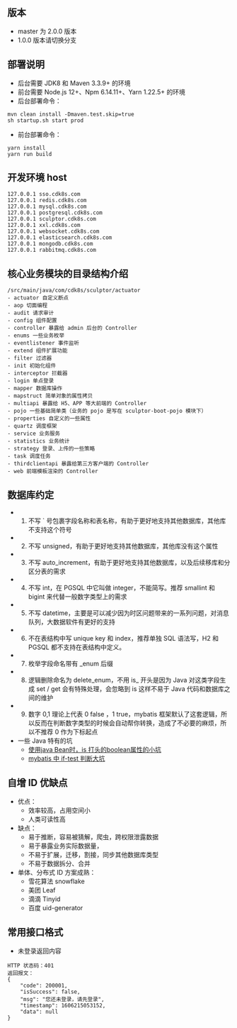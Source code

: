 
## 版本

- master 为 2.0.0 版本
- 1.0.0 版本请切换分支

## 部署说明

- 后台需要 JDK8 和 Maven 3.3.9+ 的环境
- 前台需要 Node.js 12+、Npm 6.14.11+、Yarn 1.22.5+ 的环境
- 后台部署命令：
```
mvn clean install -Dmaven.test.skip=true
sh startup.sh start prod
```

- 前台部署命令：
```
yarn install
yarn run build
```

## 开发环境 host

```
127.0.0.1 sso.cdk8s.com
127.0.0.1 redis.cdk8s.com
127.0.0.1 mysql.cdk8s.com
127.0.0.1 postgresql.cdk8s.com
127.0.0.1 sculptor.cdk8s.com
127.0.0.1 xxl.cdk8s.com
127.0.0.1 websocket.cdk8s.com
127.0.0.1 elasticsearch.cdk8s.com
127.0.0.1 mongodb.cdk8s.com
127.0.0.1 rabbitmq.cdk8s.com
```

## 核心业务模块的目录结构介绍

```
/src/main/java/com/cdk8s/sculptor/actuator
- actuator 自定义断点
- aop 切面编程
- audit 请求审计
- config 组件配置
- controller 暴露给 admin 后台的 Controller
- enums 一些业务枚举
- eventlistener 事件监听
- extend 组件扩展功能
- filter 过滤器
- init 初始化组件
- interceptor 拦截器
- login 单点登录
- mapper 数据库操作
- mapstruct 简单对象的属性拷贝
- multiapi 暴露给 H5、APP 等大前端的 Controller
- pojo 一些基础简单类（业务的 pojo 是写在 sculptor-boot-pojo 模块下）
- properties 自定义的一些属性
- quartz 调度框架
- service 业务服务
- statistics 业务统计
- strategy 登录、上传的一些策略
- task 调度任务
- thirdclientapi 暴露给第三方客户端的 Controller
- web 前端模板渲染的 Controller
```

## 数据库约定

- 1. 不写 ` 号包裹字段名称和表名称，有助于更好地支持其他数据库，其他库不支持这个符号
- 2. 不写 unsigned，有助于更好地支持其他数据库，其他库没有这个属性
- 3. 不写 auto_increment，有助于更好地支持其他数据库，以及后续移库和分区分表的需求
- 4. 不写 int，在 PGSQL 中它叫做 integer，不能简写。推荐 smallint 和 bigint 来代替一般数字类型上的需求
- 5. 不写 datetime，主要是可以减少因为时区问题带来的一系列问题，对消息队列，大数据软件有更好的支持
- 6. 不在表结构中写 unique key 和 index，推荐单独 SQL 语法写，H2 和 PGSQL 都不支持在表结构中定义。
- 7. 枚举字段命名带有 _enum 后缀
- 8. 逻辑删除命名为 delete_enum，不用 is_ 开头是因为 Java 对这类字段生成 set / get 会有特殊处理，会忽略到 is 这样不易于 Java 代码和数据库之间的维护
- 9. 数字 0,1 理论上代表 0 false ，1 true，mybatis 框架默认了这套逻辑，所以反而在判断数字类型的时候会自动帮你转换，造成了不必要的麻烦，所以不推荐 0 作为下标起点
- 一些 Java 特有的坑
    - [使用java Bean时，is 打头的boolean属性的小坑](https://blog.csdn.net/sdfgedcx/article/details/91953744)
    - [mybatis 中 if-test 判断大坑](https://www.cnblogs.com/grasp/p/11268049.html)

## 自增 ID 优缺点

- 优点：
    - 效率较高，占用空间小
    - 人类可读性高
- 缺点：
    - 易于推断，容易被猜解，爬虫，跨权限泄露数据
    - 易于暴露业务实际数据量，
    - 不易于扩展，迁移，割接，同步其他数据库类型
    - 不易于数据拆分、合并
- 单体、分布式 ID 方案成熟：
    - 雪花算法 snowflake
    - 美团 Leaf
    - 滴滴 Tinyid
    - 百度 uid-generator


## 常用接口格式

- 未登录返回内容

```
HTTP 状态码：401
返回报文：
{
    "code": 200001,
    "isSuccess": false,
    "msg": "您还未登录，请先登录",
    "timestamp": 1606215053152,
    "data": null
}
```


